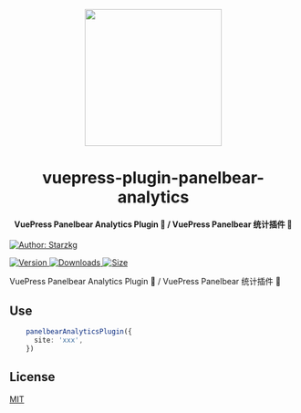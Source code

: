 <!-- markdownlint-disable -->
<p align="center">
  <img width="240" src="https://vuepress-star.shentuzhigang.cn/images/hero.png" style="text-align: center;"/>
</p>
<h1 align="center">vuepress-plugin-panelbear-analytics</h1>
<h4 align="center">VuePress Panelbear Analytics Plugin 📄 / VuePress Panelbear 统计插件 📄</h4>

[![Author: Starzkg](https://img.shields.io/badge/Author-Starzkg-blue.svg?style=for-the-badge)](https://shentuzhigang.cn)

<!-- markdownlint-restore -->

[![Version](https://img.shields.io/npm/v/@starzkg/vuepress-plugin-panelbear-analytics.svg?style=flat-square&logo=npm) ![Downloads](https://img.shields.io/npm/dm/@starzkg/vuepress-plugin-panelbear-analytics.svg?style=flat-square&logo=npm) ![Size](https://img.shields.io/bundlephobia/min/@starzkg/vuepress-plugin-panelbear-analytics?style=flat-square&logo=npm)](https://www.npmjs.com/package/@starzkg/vuepress-plugin-panelbear-analytics)

VuePress Panelbear Analytics Plugin 📄 / VuePress Panelbear 统计插件 📄

## Use
```typescript
    panelbearAnalyticsPlugin({
      site: 'xxx',
    })
```

## License

[MIT](https://github.com/vuepress-star/vuepress-plugin-baidu-analytics/blob/main/LICENSE)
